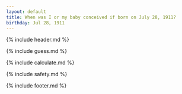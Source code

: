 ```yaml
---
layout: default
title: When was I or my baby conceived if born on July 28, 1911?
birthday: Jul 28, 1911
---
```


{% include header.md %}

{% include guess.md %}

{% include calculate.md %}

{% include safety.md %}

{% include footer.md %}



